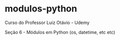 # modulos-python
Curso do Professor Luiz Otávio - Udemy

 Seção 6 - Módulos em Python (os, datetime, etc etc)
